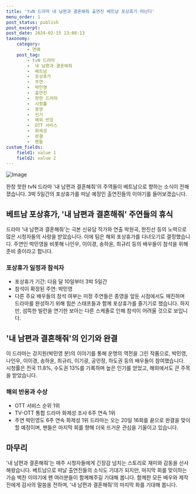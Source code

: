 ```yaml
---
title: 'tvN 드라마 내 남편과 결혼해줘 출연진 베트남 포상휴가 떠난다'
menu_order: 1
post_status: publish
post_excerpt: 
post_date: 2024-02-15 13:08:13
taxonomy:
    category:
        - 연예
    post_tag:
        - tvN 드라마
        -  내 남편과 결혼해줘
        -  베트남
        -  포상휴가
        -  주연
        -  박민영
        -  출연진
        -  핫한 드라마
        -  시청률
        -  종영
        -  인기
        -  해외 반응
        -  OTT 서비스
        -  화제성
        -  완결
        -  팬들
custom_fields:
    field1: value 1
    field2: value 2
---
```


![Image](https://mimgnews.pstatic.net/image/108/2024/02/14/0003214819_001_20240214232301193.jpg?type=w540)

한창 핫한 tvN 드라마 '내 남편과 결혼해줘'의 주역들이 베트남으로 향하는 소식이 전해졌습니다. 3박 5일간의 포상휴가를 떠날 예정인 출연진들의 이야기를 들어보겠습니다.
## 베트남 포상휴가, '내 남편과 결혼해줘' 주연들의 휴식
드라마 '내 남편과 결혼해줘'는 극본 신유담 작가와 연출 박원국, 한진선 등의 노력으로 많은 시청자들의 사랑을 받았습니다. 이에 팀은 해외 포상휴가를 다녀오기로 결정했습니다. 주연인 박민영을 비롯해 나인우, 이이경, 송하윤, 최규리 등의 배우들이 참석을 위해 준비 중이라고 합니다.
### 포상휴가 일정과 참석자
- 포상휴가 기간: 다음 달 10일부터 3박 5일간
- 참석이 확정된 주연: 박민영
- 다른 주요 배우들의 참석 여부는 미정
주연들은 종영을 앞둔 시점에서도 매진하며 드라마를 완성하기 위해 힘쓴 스태프들과 함께 포상휴가를 즐기기로 했습니다. 하지만, 섬뜩한 빌런을 연기한 보아는 다른 스케줄로 인해 참석이 어려울 것으로 보입니다.
## '내 남편과 결혼해줘'의 인기와 완결
이 드라마는 강지원(박민영 분)의 이야기를 통해 운명의 역전을 그린 작품으로, 박민영, 나인우, 이이경, 송하윤, 최규리, 이기광, 공민정, 하도권 등의 배우들이 참여했습니다. 시청률은 전국 11.8%, 수도권 13%를 기록하며 높은 인기를 얻었고, 해외에서도 큰 주목을 받았습니다.
### 해외 반응과 수상
- OTT 서비스 순위 1위
- TV-OTT 통합 드라마 화제성 조사 6주 연속 1위
- 주연 박민영도 6주 연속 화제성 1위
드라마는 오는 20일 16회를 끝으로 완결을 맞이할 예정이며, 팬들은 마지막 회를 향해 더욱 뜨거운 관심을 기울이고 있습니다.
## 마무리
'내 남편과 결혼해줘'는 매주 시청자들에게 긴장감 넘치는 스토리로 재미와 감동을 선사해왔습니다. 베트남으로 떠날 출연진들의 소식도 기대가 되지만, 마지막 회를 맞이하는 가슴 벅찬 이야기에 팬 여러분들이 함께해주길 기대해 봅니다. 함께한 모든 배우와 제작진에게 감사의 말씀을 전하며, '내 남편과 결혼해줘'의 마지막 화를 기대해 봅니다.
